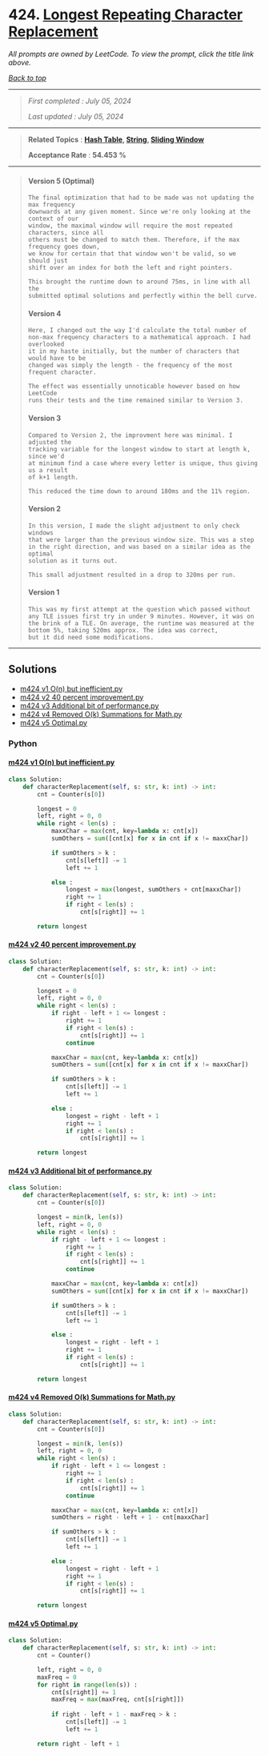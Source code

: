 # 424. [Longest Repeating Character Replacement](<https://leetcode.com/problems/longest-repeating-character-replacement>)

*All prompts are owned by LeetCode. To view the prompt, click the title link above.*

*[Back to top](<../README.md>)*

------

> *First completed : July 05, 2024*
>
> *Last updated : July 05, 2024*

------

> **Related Topics** : **[Hash Table](<by_topic/Hash Table.md>), [String](<by_topic/String.md>), [Sliding Window](<by_topic/Sliding Window.md>)**
>
> **Acceptance Rate** : **54.453 %**

------

> #### Version 5 (Optimal)
> ```
> The final optimization that had to be made was not updating the max frequency
> downwards at any given moment. Since we're only looking at the context of our
> window, the maximal window will require the most repeated characters, since all
> others must be changed to match them. Therefore, if the max frequency goes down,
> we know for certain that that window won't be valid, so we should just 
> shift over an index for both the left and right pointers.
> 
> This brought the runtime down to around 75ms, in line with all the 
> submitted optimal solutions and perfectly within the bell curve.
> ```
> 
> #### Version 4
> ```
> Here, I changed out the way I'd calculate the total number of 
> non-max frequency characters to a mathematical approach. I had overlooked 
> it in my haste initially, but the number of characters that would have to be 
> changed was simply the length - the frequency of the most frequent character.
> 
> The effect was essentially unnoticable however based on how LeetCode 
> runs their tests and the time remained similar to Version 3.
> ```
> 
> #### Version 3
> ```
> Compared to Version 2, the improvment here was minimal. I adjusted the 
> tracking variable for the longest window to start at length k, since we'd 
> at minimum find a case where every letter is unique, thus giving us a result
> of k+1 length.
> 
> This reduced the time down to around 180ms and the 11% region.
> ```
> 
> #### Version 2
> ```
> In this version, I made the slight adjustment to only check windows
> that were larger than the previous window size. This was a step
> in the right direction, and was based on a similar idea as the optimal 
> solution as it turns out.
> 
> This small adjustment resulted in a drop to 320ms per run.
> ```
> 
> #### Version 1
> ```
> This was my first attempt at the question which passed without 
> any TLE issues first try in under 9 minutes. However, it was on 
> the brink of a TLE. On average, the runtime was measured at the 
> bottom 5%, taking 520ms approx. The idea was correct, 
> but it did need some modifications.
> ```

------

## Solutions

- [m424 v1 O(n) but inefficient.py](<../my-submissions/m424 v1 O(n) but inefficient.py>)
- [m424 v2 40 percent improvement.py](<../my-submissions/m424 v2 40 percent improvement.py>)
- [m424 v3 Additional bit of performance.py](<../my-submissions/m424 v3 Additional bit of performance.py>)
- [m424 v4  Removed O(k) Summations for Math.py](<../my-submissions/m424 v4  Removed O(k) Summations for Math.py>)
- [m424 v5 Optimal.py](<../my-submissions/m424 v5 Optimal.py>)
### Python
#### [m424 v1 O(n) but inefficient.py](<../my-submissions/m424 v1 O(n) but inefficient.py>)
```Python
class Solution:
    def characterReplacement(self, s: str, k: int) -> int:
        cnt = Counter(s[0])

        longest = 0
        left, right = 0, 0
        while right < len(s) :
            maxxChar = max(cnt, key=lambda x: cnt[x])
            sumOthers = sum([cnt[x] for x in cnt if x != maxxChar])

            if sumOthers > k :
                cnt[s[left]] -= 1
                left += 1

            else :
                longest = max(longest, sumOthers + cnt[maxxChar])
                right += 1
                if right < len(s) :
                    cnt[s[right]] += 1

        return longest
```

#### [m424 v2 40 percent improvement.py](<../my-submissions/m424 v2 40 percent improvement.py>)
```Python
class Solution:
    def characterReplacement(self, s: str, k: int) -> int:
        cnt = Counter(s[0])

        longest = 0
        left, right = 0, 0
        while right < len(s) :
            if right - left + 1 <= longest :
                right += 1
                if right < len(s) :
                    cnt[s[right]] += 1
                continue

            maxxChar = max(cnt, key=lambda x: cnt[x])
            sumOthers = sum([cnt[x] for x in cnt if x != maxxChar])

            if sumOthers > k :
                cnt[s[left]] -= 1
                left += 1

            else :
                longest = right - left + 1
                right += 1
                if right < len(s) :
                    cnt[s[right]] += 1

        return longest
```

#### [m424 v3 Additional bit of performance.py](<../my-submissions/m424 v3 Additional bit of performance.py>)
```Python
class Solution:
    def characterReplacement(self, s: str, k: int) -> int:
        cnt = Counter(s[0])

        longest = min(k, len(s))
        left, right = 0, 0
        while right < len(s) :
            if right - left + 1 <= longest :
                right += 1
                if right < len(s) :
                    cnt[s[right]] += 1
                continue

            maxxChar = max(cnt, key=lambda x: cnt[x])
            sumOthers = sum([cnt[x] for x in cnt if x != maxxChar])

            if sumOthers > k :
                cnt[s[left]] -= 1
                left += 1

            else :
                longest = right - left + 1
                right += 1
                if right < len(s) :
                    cnt[s[right]] += 1

        return longest
```

#### [m424 v4  Removed O(k) Summations for Math.py](<../my-submissions/m424 v4  Removed O(k) Summations for Math.py>)
```Python
class Solution:
    def characterReplacement(self, s: str, k: int) -> int:
        cnt = Counter(s[0])

        longest = min(k, len(s))
        left, right = 0, 0
        while right < len(s) :
            if right - left + 1 <= longest :
                right += 1
                if right < len(s) :
                    cnt[s[right]] += 1
                continue

            maxxChar = max(cnt, key=lambda x: cnt[x])
            sumOthers = right - left + 1 - cnt[maxxChar]

            if sumOthers > k :
                cnt[s[left]] -= 1
                left += 1

            else :
                longest = right - left + 1
                right += 1
                if right < len(s) :
                    cnt[s[right]] += 1

        return longest
```

#### [m424 v5 Optimal.py](<../my-submissions/m424 v5 Optimal.py>)
```Python
class Solution:
    def characterReplacement(self, s: str, k: int) -> int:
        cnt = Counter()

        left, right = 0, 0
        maxFreq = 0
        for right in range(len(s)) :
            cnt[s[right]] += 1
            maxFreq = max(maxFreq, cnt[s[right]])
            
            if right - left + 1 - maxFreq > k :
                cnt[s[left]] -= 1
                left += 1

        return right - left + 1
```

